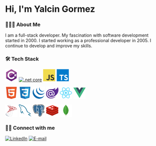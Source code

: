<h1 align="left">Hi, I'm Yalcin Gormez</h1>

<h3 align="left">👨🏻‍💻 About Me </h3>
I am a full-stack developer. My fascination with software development started in 2000. I started working as a professional developer in 2005. I continue to develop and improve my skills.

<h3 align="left">🛠 Tech Stack</h3>
<p align="left">
	<a href="https://learn.microsoft.com/en-us/dotnet/csharp" target="_blank"><img src="https://raw.githubusercontent.com/devicons/devicon/master/icons/csharp/csharp-original.svg" alt="csharp" width="40" height="40"/></a>
	<a href="https://learn.microsoft.com/en-us/dotnet" target="_blank"><img src="https://cdn.jsdelivr.net/gh/devicons/devicon@latest/icons/dotnetcore/dotnetcore-original.svg" alt=".net core" width="40" height="40" /></a>
	<a href="https://en.wikipedia.org/wiki/JavaScript" target="_blank"><img src="https://raw.githubusercontent.com/devicons/devicon/master/icons/javascript/javascript-original.svg" alt="javascript" width="40" height="40"/></a>
	<a href="https://en.wikipedia.org/wiki/TypeScript" target="_blank"><img src="https://raw.githubusercontent.com/devicons/devicon/master/icons/typescript/typescript-original.svg" alt="typescript" width="40" height="40"/></a>
</p>
<p align="left">
	<a href="https://en.wikipedia.org/wiki/HTML5" target="_blank"><img src="https://raw.githubusercontent.com/devicons/devicon/master/icons/html5/html5-original.svg" alt="html5" width="40" height="40"/></a>
	<a href="https://en.wikipedia.org/wiki/CSS" target="_blank"><img src="https://raw.githubusercontent.com/devicons/devicon/master/icons/css3/css3-original.svg" alt="css3" width="40" height="40"/></a>
	<a href="https://jquery.com" target="_blank"><img src="https://raw.githubusercontent.com/devicons/devicon/master/icons/jquery/jquery-original.svg" alt="jquery" width="40" height="40"/></a>
	<a href="https://dotnet.microsoft.com/en-us/apps/aspnet/web-apps/blazor" target="_blank"><img src="https://raw.githubusercontent.com/devicons/devicon/master/icons/blazor/blazor-original.svg" alt="blazor" width="40" height="40"/></a>
	<a href="https://react.dev" target="_blank"><img src="https://raw.githubusercontent.com/devicons/devicon/master/icons/react/react-original.svg" alt="react" width="40" height="40"/></a>
	<a href="https://vuejs.org" target="_blank"><img src="https://raw.githubusercontent.com/devicons/devicon/master/icons/vuejs/vuejs-original.svg" alt="vue" width="40" height="40"/></a>
</p>
<p align="left">
	<a href="https://www.microsoft.com/en-us/sql-server/sql-server-2022" target="_blank"><img src="https://raw.githubusercontent.com/devicons/devicon/master/icons/microsoftsqlserver/microsoftsqlserver-original.svg" alt="mssql" width="40" height="40"/></a>
	<a href="https://www.mysql.com" target="_blank"><img src="https://raw.githubusercontent.com/devicons/devicon/master/icons/mysql/mysql-original.svg" alt="mysql" width="40" height="40"/></a>
	<a href="https://www.postgresql.org" target="_blank"><img src="https://raw.githubusercontent.com/devicons/devicon/master/icons/postgresql/postgresql-original.svg" alt="postgrtesql" width="40" height="40"/></a>
	<a href="https://redis.io" target="_blank"><img src="https://raw.githubusercontent.com/devicons/devicon/master/icons/redis/redis-original.svg" alt="redis" width="40" height="40"/></a>
	<a href="https://www.mongodb.com" target="_blank"><img src="https://raw.githubusercontent.com/devicons/devicon/master/icons/mongodb/mongodb-original.svg" alt="mongodb" width="40" height="40"/></a>
</p>

<h3 align="left">🤝🏻 Connect with me</h3>
<p align="left">
	<a href="https://www.linkedin.com/in/gormya/"><img alt="LinkedIn" src="https://img.shields.io/badge/LinkedIn-Yalcin%20Gormez-blue?logo=linkedin"></a>
	<a href="mailto:vzlh5q1j@cmpumail.com"><img alt="E-mail" src="https://img.shields.io/badge/Email-vzlh5q1j@cmpumail.com-blue"></a>
</p>